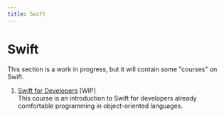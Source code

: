 ```yaml
---
title: Swift
---
```


# Swift
This section is a work in progress, but it will contain some "courses" on Swift.

1. [Swift for Developers](swift-for-developers/0-intro.md) [WIP]  
This course is an introduction to Swift for developers already comfortable programming in object-oriented languages.
